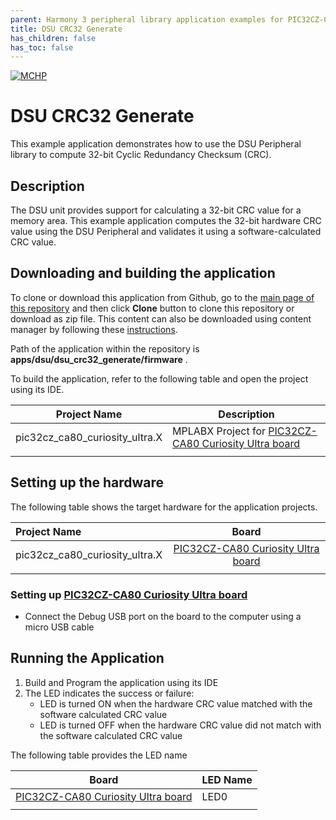 ```yaml
---
parent: Harmony 3 peripheral library application examples for PIC32CZ-CA80 family
title: DSU CRC32 Generate
has_children: false
has_toc: false
---
```


[![MCHP](https://www.microchip.com/ResourcePackages/Microchip/assets/dist/images/logo.png)](https://www.microchip.com)

# DSU CRC32 Generate

This example application demonstrates how to use the DSU Peripheral library to compute 32-bit Cyclic Redundancy Checksum (CRC).

## Description

The DSU unit provides support for calculating a 32-bit CRC value for a memory area. This example application computes the 32-bit hardware CRC value using the DSU Peripheral and validates it using a software-calculated CRC value.

## Downloading and building the application

To clone or download this application from Github, go to the [main page of this repository](https://github.com/Microchip-MPLAB-Harmony/csp_apps_pic32cz_ca) and then click **Clone** button to clone this repository or download as zip file.
This content can also be downloaded using content manager by following these [instructions](https://github.com/Microchip-MPLAB-Harmony/contentmanager/wiki).

Path of the application within the repository is **apps/dsu/dsu_crc32_generate/firmware** .

To build the application, refer to the following table and open the project using its IDE.

| Project Name      | Description                                    |
| ----------------- | ---------------------------------------------- |
| pic32cz_ca80_curiosity_ultra.X    | MPLABX Project for [PIC32CZ-CA80 Curiosity Ultra board](https://www.microchip.com/developmenttools/ProductDetails/)|
|||

## Setting up the hardware

The following table shows the target hardware for the application projects.

| Project Name| Board|
|:---------|:---------:|
| pic32cz_ca80_curiosity_ultra.X    | [PIC32CZ-CA80 Curiosity Ultra board](https://www.microchip.com/developmenttools/ProductDetails/)|
|||

### Setting up [PIC32CZ-CA80 Curiosity Ultra board](https://www.microchip.com/developmenttools/ProductDetails/)

- Connect the Debug USB port on the board to the computer using a micro USB cable

## Running the Application

1. Build and Program the application using its IDE
2. The LED indicates the success or failure:
    - LED is turned ON when the hardware CRC value matched with the software calculated CRC value
    - LED is turned OFF when the hardware CRC value did not match with the software calculated CRC value

The following table provides the LED name

| Board      | LED Name                                    |
| ----------------- | ---------------------------------------------- |
| [PIC32CZ-CA80 Curiosity Ultra board](https://www.microchip.com/developmenttools/ProductDetails/)    |LED0 |
|||
